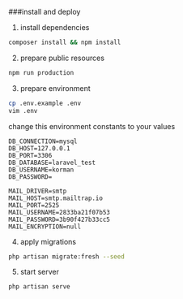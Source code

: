 ###install and deploy
1. install dependencies
```bash
composer install && npm install
```

2. prepare public resources
```bash
npm run production
```
3. prepare environment
```bash
cp .env.example .env
vim .env
```
change this environment constants to your values
```text
DB_CONNECTION=mysql
DB_HOST=127.0.0.1
DB_PORT=3306
DB_DATABASE=laravel_test
DB_USERNAME=korman
DB_PASSWORD=

MAIL_DRIVER=smtp
MAIL_HOST=smtp.mailtrap.io
MAIL_PORT=2525
MAIL_USERNAME=2833ba21f07b53
MAIL_PASSWORD=3b90f427b33cc5
MAIL_ENCRYPTION=null
```
4. apply migrations
```bash
php artisan migrate:fresh --seed
```
5. start server
```bash
php artisan serve
```